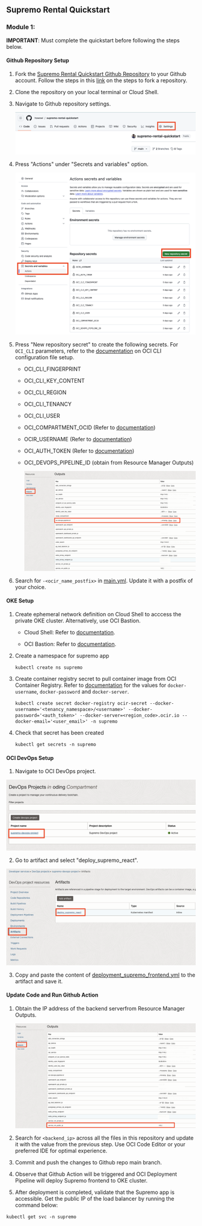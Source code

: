 ## Supremo Rental Quickstart



### Module 1: 
**IMPORTANT**: Must complete the quickstart before following the steps below.

#### Github Repository Setup

1. Fork the [Supremo Rental Quickstart Github Repository](https://github.com/howowi/supremo-rental-quickstart) to your Github account. Follow the steps in this [link](https://docs.github.com/en/pull-requests/collaborating-with-pull-requests/working-with-forks/fork-a-repo?tool=webui#forking-a-repository) on the steps to fork a repository.

2. Clone the repository on your local terminal or Cloud Shell.

3. Navigate to Github repository settings.

    ![](img/gh_settings.png)

4. Press "Actions" under "Secrets and variables" option.

    ![](img/gh_secrets.png)

5. Press "New repository secret" to create the following secrets. For `OCI_CLI` parameters, refer to the [documentation](https://docs.oracle.com/en-us/iaas/Content/API/SDKDocs/cliinstall.htm#configfile) on OCI CLI configuration file setup.

    * OCI_CLI_FINGERPRINT
    * OCI_CLI_KEY_CONTENT
    * OCI_CLI_REGION
    * OCI_CLI_TENANCY
    * OCI_CLI_USER
    * OCI_COMPARTMENT_OCID (Refer to [documentation](https://docs.oracle.com/en-us/iaas/Content/GSG/Tasks/contactingsupport_topic-Locating_Oracle_Cloud_Infrastructure_IDs.htm#Finding_the_OCID_of_a_Compartment))
    * OCIR_USERNAME (Refer to [documentation](https://docs.oracle.com/en-us/iaas/Content/Registry/Tasks/registrypullingimagesusingthedockercli.htm))
    * OCI_AUTH_TOKEN (Refer to [documentation](https://docs.oracle.com/en-us/iaas/Content/Registry/Tasks/registrypullingimagesusingthedockercli.htm))
    * OCI_DEVOPS_PIPELINE_ID (obtain from Resource Manager Outputs)

        ![](img/devops_pipeline_id.png)

6. Search for `-<ocir_name_postfix>` in [main.yml](.github/workflows/main.yml). Update it with a postfix of your choice.

#### OKE Setup

1. Create ephemeral network definition on Cloud Shell to acccess the private OKE cluster. Alternatively, use OCI Bastion.

    * Cloud Shell: Refer to [documentation](https://docs.oracle.com/en-us/iaas/Content/API/Concepts/cloudshellintro_topic-Cloud_Shell_Networking.htm#Cloud_Shell_Private_Access).

    * OCI Bastion: Refer to [documentation](https://docs.oracle.com/en-us/iaas/Content/ContEng/Tasks/contengsettingupbastion.htm#contengsettingupbastion_topic_Access_Kubernetes_API_endpoint).

2. Create a namespace for supremo app
    ```
    kubectl create ns supremo
    ```

3. Create container registry secret to pull container image from OCI Container Registry. Refer to [documentation](https://docs.oracle.com/en-us/iaas/Content/Registry/Tasks/registrypullingimagesusingthedockercli.htm) for the values for `docker-username`, `docker-password` and `docker-server`.
    ```
    kubectl create secret docker-registry ocir-secret --docker-username='<tenancy_namespace>/<username>' --docker-password='<auth_token>' --docker-server=<region_code>.ocir.io --docker-email='<user_email>' -n supremo
    ```

4. Check that secret has been created
    ```
    kubectl get secrets -n supremo
    ```

#### OCI DevOps Setup

1. Navigate to OCI DevOps project.

![](img/devops_project.png)

2. Go to artifact and select "deploy_supremo_react".

![](img/devops_artifacts.png)

3. Copy and paste the content of [deployment_supremo_frontend.yml](deployment/deployment_supremo_frontend.yml) to the artifact and save it.

#### Update Code and Run Github Action

1.  Obtain the IP address of the backend serverfrom Resource Manager Outputs.

    ![](img/backend_ip_addr.png)

2. Search for `<backend_ip>` across all the files in this repository and update it with the value from the previous step. Use OCI Code Editor or your preferred IDE for optimal experience.

2. Commit and push the changes to Github repo main branch.

3. Observe that Github Action will be triggered and OCI Deployment Pipeline will deploy Supremo frontend to OKE cluster.

4. After deployment is completed, validate that the Supremo app is accessible. Get the public IP of the load balancer by running the command below:
```
kubectl get svc -n supremo
```
